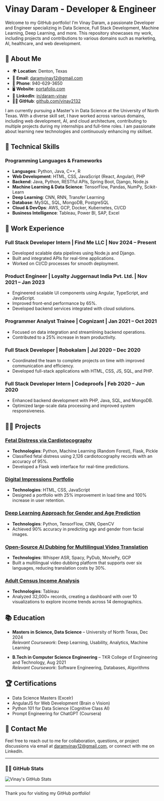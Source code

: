 # Vinay Daram - Developer & Engineer

Welcome to my GitHub portfolio! I'm Vinay Daram, a passionate Developer and Engineer specializing in Data Science, Full Stack Development, Machine Learning, Deep Learning, and more. This repository showcases my work, including projects and contributions to various domains such as marketing, AI, healthcare, and web development.

## 📖 About Me

- 🌍 **Location**: Denton, Texas
- 📧 **Email**: [daramvinay12@gmail.com](mailto:daramvinay12@gmail.com)
- 📱 **Phone**: 940-629-3650
- 🖥️ **Website**: [portafolio.com](http://portafolio.com)
- 💼 **LinkedIn**: [in/daram-vinay](https://www.linkedin.com/in/daram-vinay)
- 🧑‍💻 **GitHub**: [github.com/vinay2132](https://github.com/vinay2132)

I am currently pursuing a Master's in Data Science at the University of North Texas. With a diverse skill set, I have worked across various domains, including web development, AI, and cloud architecture, contributing to multiple projects during my internships and full-time roles. I am passionate about learning new technologies and continuously enhancing my skillset.

## 🚀 Technical Skills

### Programming Languages & Frameworks
- **Languages**: Python, Java, C++, R
- **Web Development**: HTML, CSS, JavaScript (React, Angular), PHP
- **Backend**: Java, Python, RESTful APIs, Spring Boot, Django, Node.js
- **Machine Learning & Data Science**: TensorFlow, Pandas, NumPy, Scikit-Learn
- **Deep Learning**: CNN, RNN, Transfer Learning
- **Database**: MySQL, SQL, MongoDB, PostgreSQL
- **Cloud & DevOps**: AWS, GCP, Docker, Kubernetes, CI/CD
- **Business Intelligence**: Tableau, Power BI, SAP, Excel

## 💼 Work Experience

### Full Stack Developer Intern | Find Me LLC | Nov 2024 – Present
- Developed scalable data pipelines using Node.js and Django.
- Built and integrated APIs for real-time applications.
- Worked on CI/CD processes for smooth deployment.

### Product Engineer | Loyalty Juggernaut India Pvt. Ltd. | Nov 2021 – Jan 2023
- Engineered scalable UI components using Angular, TypeScript, and JavaScript.
- Improved front-end performance by 65%.
- Developed backend services integrated with cloud solutions.

### Programmer Analyst Trainee | Cognizant | Jan 2021 – Oct 2021
- Focused on data integration and streamlining backend operations.
- Contributed to a 25% increase in team productivity.

### Full Stack Developer | Robokalam | Jul 2020 – Dec 2020
- Coordinated the team to complete projects on time with improved communication and efficiency.
- Developed full-stack applications with HTML, CSS, JS, SQL, and PHP.

### Full Stack Developer Intern | Codeproofs | Feb 2020 – Jun 2020
- Enhanced backend development with PHP, Java, SQL, and MongoDB.
- Optimized large-scale data processing and improved system responsiveness.

## 🧑‍💻 Projects

### [Fetal Distress via Cardiotocography](https://github.com/vinay2132/fetal-distress)
- **Technologies**: Python, Machine Learning (Random Forest), Flask, Pickle
- Classified fetal distress using 2,126 cardiotocography records with an accuracy of 95%.
- Developed a Flask web interface for real-time predictions.

### [Digital Impressions Portfolio](https://github.com/vinay2132/digital-impressions)
- **Technologies**: HTML, CSS, JavaScript
- Designed a portfolio with 25% improvement in load time and 100% increase in user retention.

### [Deep Learning Approach for Gender and Age Prediction](https://github.com/vinay2132/gender-age-prediction)
- **Technologies**: Python, TensorFlow, CNN, OpenCV
- Achieved 90% accuracy in predicting age and gender from facial images.

### [Open-Source AI Dubbing for Multilingual Video Translation](https://github.com/vinay2132/ai-dubbing)
- **Technologies**: Whisper ASR, Spacy, PyDub, MoviePy, GCP
- Built a multilingual video dubbing platform that supports over six languages, reducing translation costs by 30%.

### [Adult Census Income Analysis](https://github.com/vinay2132/adult-census-income)
- **Technologies**: Tableau
- Analyzed 32,000+ records, creating a dashboard with over 10 visualizations to explore income trends across 14 demographics.

## 📚 Education

- **Masters in Science, Data Science** – University of North Texas, Dec 2024  
  *Relevant Coursework*: Deep Learning, Usability, Analytics, Machine Learning

- **B.Tech in Computer Science Engineering** – TKR College of Engineering and Technology, Aug 2021  
  *Relevant Coursework*: Software Engineering, Databases, Algorithms

## 🏆 Certifications
- Data Science Masters (Excelr)
- AngularJS for Web Development (Brain o Vision)
- Python 101 for Data Science (Cognitive Class AI)
- Prompt Engineering for ChatGPT (Coursera)

## 📡 Contact Me
Feel free to reach out to me for collaboration, questions, or project discussions via email at [daramvinay12@gmail.com](mailto:daramvinay12@gmail.com), or connect with me on LinkedIn.

---

### 👨‍💻 GitHub Stats

![Vinay's GitHub Stats](https://github-readme-stats.vercel.app/api?username=vinay2132&show_icons=true&hide_title=true&count_private=true&hide=prs&theme=radical)

---

Thank you for visiting my GitHub portfolio!
